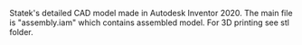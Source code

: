 Statek's detailed CAD model made in Autodesk Inventor 2020. The main file is "assembly.iam" which contains assembled model. For 3D printing see stl folder.
